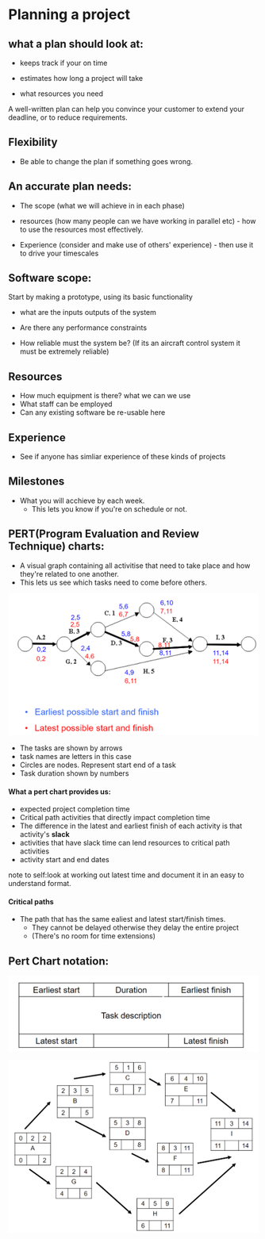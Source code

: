 # Planning a project

## what a plan should look at:
* keeps track if your on time

* estimates how long a project will take

* what resources you need

A well-written plan can help you convince your customer to extend your deadline, or to reduce requirements.

## Flexibility
* Be able to change the plan if something goes wrong.

## An accurate plan needs:
* The scope (what we will achieve in in each phase)

* resources (how many people can we have working in parallel etc) - how to use the resources most effectively.

* Experience (consider and make use of others' experience) - then use it to drive your timescales

## Software scope:
Start by making a prototype, using its basic functionality
* what are the inputs outputs of the system

* Are there any performance constraints

* How reliable must the system be? (If its an aircraft control system it must be extremely reliable)

## Resources
* How much equipment is there? what we can we use
* What staff can be employed 
* Can any existing software be re-usable here

## Experience
* See if anyone has simliar experience of these kinds of projects

## Milestones
* What you will acchieve by each week.
    * This lets you know if you're on schedule or not.

## PERT(Program Evaluation and Review Technique) charts:
* A visual graph containing all activitise that need to take place and how they're related to one another.
* This lets us see which tasks need to come before others.

![diagram](./pictures/pert_chart.png "Pert chart showing the earliest finish time, latest finish time and the critical path.")

* The tasks are shown by arrows
* task names are letters in this case
* Circles are nodes. Represent start end of a task
* Task duration shown by numbers

#### What a pert chart provides us:
* expected project completion time
* Critical path activities that directly impact completion time
* The difference in the latest and earliest finish of each activity is that activity's **slack**
* activities that have slack time can lend resources to critical path activities
* activity start and end dates

note to self:look at working out latest time and document it in an easy to understand format.


#### Critical paths
* The path that has the same ealiest and latest start/finish times.
    * They cannot be delayed otherwise they delay the entire project
    * (There's no room for time extensions)

## Pert Chart notation:

![diagram](./pictures/pert_chart_notation.png "A pert cahrt notation that is commonly used.")

![diagram](./pictures/pert_chart_notation_example.png "An example of how the pert chart notation is used.")


